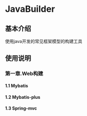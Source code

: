 # JavaBuilder

## 基本介绍
使用java开发的常见框架模型的构建工具

## 使用说明

### 第一章.Web构建

#### 1.1 Mybatis

#### 1.2 Mybatis-plus

#### 1.3 Spring-mvc